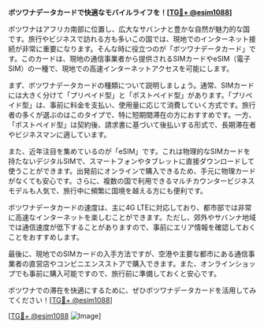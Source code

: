 **ボツワナデータカードで快適なモバイルライフを！[[TG💪+ @esim1088](https://t.me/s/esim1088)]**

ボツワナはアフリカ南部に位置し、広大なサバンナと豊かな自然が魅力的な国です。旅行やビジネスで訪れる方も多いこの国では、現地でのインターネット接続が非常に重要になります。そんな時に役立つのが「ボツワナデータカード」です。このカードは、現地の通信事業者から提供されるSIMカードやeSIM（電子SIM）の一種で、現地での高速インターネットアクセスを可能にします。

まず、ボツワナデータカードの種類について説明しましょう。通常、SIMカードには大きく分けて「プリペイド型」と「ポストペイド型」があります。「プリペイド型」は、事前に料金を支払い、使用量に応じて消費していく方式です。旅行者の多くが選ぶのはこのタイプで、特に短期間滞在の方におすすめです。一方、「ポストペイド型」は契約後、請求書に基づいて後払いする形式で、長期滞在者やビジネスマンに適しています。

また、近年注目を集めているのが「eSIM」です。これは物理的なSIMカードを持たないデジタルSIMで、スマートフォンやタブレットに直接ダウンロードして使うことができます。出発前にオンラインで購入できるため、手元に物理カードがなくても安心です。さらに、複数の国で利用できるマルチカウンタービジネスモデルも人気で、旅行中に頻繁に国境を越える方にも便利です。

ボツワナデータカードの速度は、主に4G LTEに対応しており、都市部では非常に高速なインターネットを楽しむことができます。ただし、郊外やサバンナ地域では通信速度が低下することがありますので、事前にエリア情報を確認しておくことをおすすめします。

最後に、現地でのSIMカードの入手方法ですが、空港や主要な都市にある通信事業者の直営店やコンビニエンスストアで購入できます。また、オンラインショップでも事前に購入可能ですので、旅行前に準備しておくと安心です。

ボツワナでの滞在を快適にするために、ぜひボツワナデータカードを活用してみてください！[[TG💪+ @esim1088](https://t.me/s/esim1088)]

[[TG💪+ @esim1088](https://t.me/s/esim1088) ![Image](https://i.postimg.cc/Y0z9fWf4/image.png)]